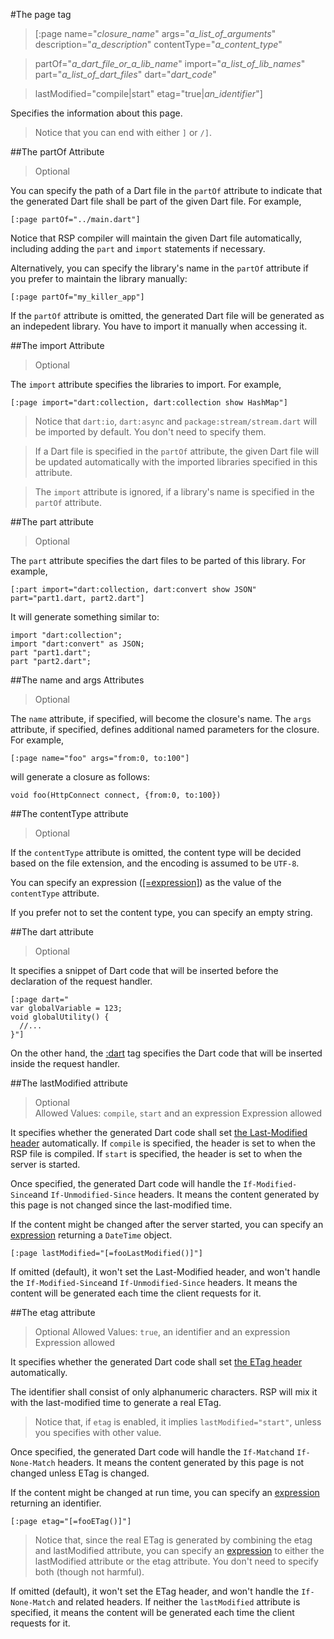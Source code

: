 #The page tag

>[:page name="*closure_name*" args="*a_list_of_arguments*" description="*a_description*" contentType="*a_content_type*"

>  partOf="*a_dart_file_or_a_lib_name*" import="*a_list_of_lib_names*" part="*a_list_of_dart_files*" dart="*dart_code*"

> lastModified="compile|start" etag="true|*an_identifier*"]

Specifies the information about this page.

> Notice that you can end with either `]` or `/]`.

##The partOf Attribute

> Optional

You can specify the path of a Dart file in the `partOf` attribute to indicate that the generated Dart file shall be part of the given Dart file. For example,

    [:page partOf="../main.dart"]

Notice that RSP compiler will maintain the given Dart file automatically, including adding the `part` and `import` statements if necessary.

Alternatively, you can specify the library's name in the `partOf` attribute if you prefer to maintain the library manually:

    [:page partOf="my_killer_app"]

If the `partOf` attribute is omitted, the generated Dart file will be generated as an indepedent library. You have to import it manually when accessing it.

##The import Attribute

> Optional

The `import` attribute specifies the libraries to import. For example,

    [:page import="dart:collection, dart:collection show HashMap"]

> Notice that `dart:io`, `dart:async` and `package:stream/stream.dart` will be imported by default. You don't need to specify them.

> If a Dart file is specified in the `partOf` attribute, the given Dart file will be updated automatically with the imported libraries specified in this attribute.

> The `import` attribute is ignored, if a library's name is specified in the `partOf` attribute.

##The part attribute

> Optional

The `part` attribute specifies the dart files to be parted of this library. For example,

    [:part import="dart:collection, dart:convert show JSON" part="part1.dart, part2.dart"]

It will generate something similar to:

    import "dart:collection";
    import "dart:convert" as JSON;
    part "part1.dart";
    part "part2.dart";

##The name and args Attributes

> Optional

The `name` attribute, if specified, will become the closure's name. The `args` attribute, if specified, defines additional named parameters for the closure. For example,

    [:page name="foo" args="from:0, to:100"]

will generate a closure as follows:

    void foo(HttpConnect connect, {from:0, to:100})

##The contentType attribute

> Optional

If the `contentType` attribute is omitted, the content type will be decided based on the file extension, and the encoding is assumed to be `UTF-8`.

You can specify an expression ([[=expression]](=.md)) as the value of the `contentType` attribute.

If you prefer not to set the content type, you can specify an empty string.

##The dart attribute

> Optional

It specifies a snippet of Dart code that will be inserted before the declaration of the request handler.

    [:page dart="
    var globalVariable = 123;
    void globalUtility() {
      //...
    }"]

On the other hand, the [:dart](dart.md) tag specifies the Dart code that will be inserted inside the request handler.

##The lastModified attribute

> Optional  
> Allowed Values: `compile`, `start` and an expression
> Expression allowed

It specifies whether the generated Dart code shall set [the Last-Modified header](http://www.w3.org/Protocols/rfc2616/rfc2616-sec14.html) automatically. If `compile` is specified, the header is set to when the RSP file is compiled. If `start` is specified, the header is set to when the server is started.

Once specified, the generated Dart code will handle the `If-Modified-Since`and `If-Unmodified-Since` headers. It means the content generated by this page is not changed since the last-modified time.

If the content might be changed after the server started, you can specify an [expression](=.md) returning a `DateTime` object.

    [:page lastModified="[=fooLastModified()]"]

If omitted (default), it won't set the Last-Modified header, and won't handle the `If-Modified-Since`and `If-Unmodified-Since` headers. It means the content will be generated each time the client requests for it.

##The etag attribute

> Optional
> Allowed Values: `true`, an identifier and an expression
> Expression allowed

It specifies whether the generated Dart code shall set [the ETag header](http://www.w3.org/Protocols/rfc2616/rfc2616-sec14.html) automatically.

The identifier shall consist of only alphanumeric characters. RSP will mix it with the last-modified time to generate a real ETag.

> Notice that, if `etag` is enabled, it implies `lastModified="start"`, unless you specifies with other value.

Once specified, the generated Dart code will handle the `If-Match`and `If-None-Match` headers. It means the content generated by this page is not changed unless ETag is changed.

If the content might be changed at run time, you can specify an [expression](=.md) returning an identifier.

    [:page etag="[=fooETag()]"]

> Notice that, since the real ETag is generated by combining the etag and lastModified attribute, you can specify an [expression](=.md) to either the lastModified attribute or the etag attribute. You don't need to specify both (though not harmful).

If omitted (default), it won't set the ETag header, and won't handle the `If-None-Match` and related headers. If neither the `lastModified` attribute is specified, it means the content will be generated each time the client requests for it.
